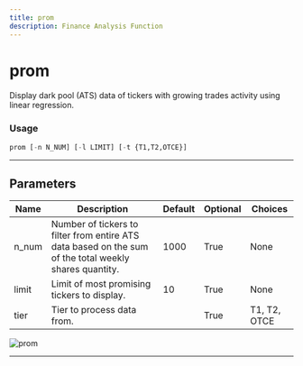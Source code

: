 ```yaml
---
title: prom
description: Finance Analysis Function
---
```


# prom

Display dark pool (ATS) data of tickers with growing trades activity using linear regression.

### Usage

```python
prom [-n N_NUM] [-l LIMIT] [-t {T1,T2,OTCE}]
```

---

## Parameters

| Name | Description | Default | Optional | Choices |
| ---- | ----------- | ------- | -------- | ------- |
| n_num | Number of tickers to filter from entire ATS data based on the sum of the total weekly shares quantity. | 1000 | True | None |
| limit | Limit of most promising tickers to display. | 10 | True | None |
| tier | Tier to process data from. |  | True | T1, T2, OTCE |

![prom](https://user-images.githubusercontent.com/46355364/154076323-2d031477-a70d-4065-b649-c8493fecdcbc.png)

---
